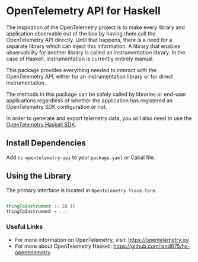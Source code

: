 # OpenTelemetry API for Haskell

The inspiration of the OpenTelemetry project is to make every library and application observable out of the box by having them call the OpenTelemetry API directly. Until that happens, there is a need for a separate library which can inject this information. A library that enables observability for another library is called an instrumentation library. In the case of Haskell, instrumentation is currently entirely manual.

This package provides everything needed to interact with the OpenTelemetry API, either for an instrumentation library or for direct instrumentation.

The methods in this package can be safely called by libraries or end-user applications regardless of
whether the application has registered an OpenTelemetry SDK configuration or not.

In order to generate and export telemetry data, you will also need to use the [OpenTelemetry Haskell SDK](https://github.com/iand675/hs-opentelemetry/blob/main/sdk/README.md).

## Install Dependencies

Add `hs-opentelemetry-api` to your `package.yaml` or Cabal file.

## Using the Library

The primary interface is located in `OpenTelemetry.Trace.Core`.

``` haskell

thingToInstrument :: IO ()
thingToInstrument = ...

```

### Useful Links
- For more information on OpenTelemetry, visit: <https://opentelemetry.io/>
- For more about OpenTelemetry Haskell: <https://github.com/iand675/hs-opentelemetry>
